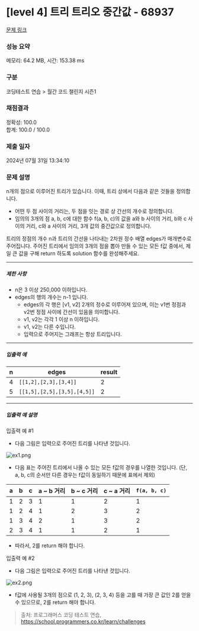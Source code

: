 # [level 4] 트리 트리오 중간값 - 68937 

[문제 링크](https://school.programmers.co.kr/learn/courses/30/lessons/68937) 

### 성능 요약

메모리: 64.2 MB, 시간: 153.38 ms

### 구분

코딩테스트 연습 > 월간 코드 챌린지 시즌1

### 채점결과

정확성: 100.0<br/>합계: 100.0 / 100.0

### 제출 일자

2024년 07월 31일 13:34:10

### 문제 설명

<p>n개의 점으로 이루어진 트리가 있습니다. 이때, 트리 상에서 다음과 같은 것들을 정의합니다.</p>

<ul>
<li>어떤 두 점 사이의 거리는, 두 점을 잇는 경로 상 간선의 개수로 정의합니다.</li>
<li>임의의 3개의 점 a, b, c에 대한 함수 f(a, b, c)의 값을 a와 b 사이의 거리, b와 c 사이의 거리, c와 a 사이의 거리, 3개 값의 중간값으로 정의합니다.</li>
</ul>

<p>트리의 정점의 개수 n과 트리의 간선을 나타내는 2차원 정수 배열 edges가 매개변수로 주어집니다. 주어진 트리에서 임의의 3개의 점을 뽑아 만들 수 있는 모든 f값 중에서, 제일 큰 값을 구해 return 하도록 solution 함수를 완성해주세요.</p>

<hr>

<h5>제한 사항</h5>

<ul>
<li>n은 3 이상 250,000 이하입니다.</li>
<li>edges의 행의 개수는 n-1 입니다.

<ul>
<li>edges의 각 행은 [v1, v2] 2개의 정수로 이루어져 있으며, 이는 v1번 정점과 v2번 정점 사이에 간선이 있음을 의미합니다.</li>
<li>v1, v2는 각각 1 이상 n 이하입니다.</li>
<li>v1, v2는 다른 수입니다. </li>
<li>입력으로 주어지는 그래프는 항상 트리입니다.</li>
</ul></li>
</ul>

<hr>

<h5>입출력 예</h5>
<table class="table">
        <thead><tr>
<th>n</th>
<th>edges</th>
<th>result</th>
</tr>
</thead>
        <tbody><tr>
<td>4</td>
<td><code>[[1,2],[2,3],[3,4]]</code></td>
<td>2</td>
</tr>
<tr>
<td>5</td>
<td><code>[[1,5],[2,5],[3,5],[4,5]]</code></td>
<td>2</td>
</tr>
</tbody>
      </table>
<hr>

<h5>입출력 예 설명</h5>

<p>입출력 예 #1</p>

<ul>
<li>다음 그림은 입력으로 주어진 트리를 나타낸 것입니다.</li>
</ul>

<p><img src="https://grepp-programmers.s3.ap-northeast-2.amazonaws.com/files/production/29fda5a8-3a49-4696-a9d7-3f9efff72a46/ex1.png" title="" alt="ex1.png"></p>

<ul>
<li>다음 표는 주어진 트리에서 나올 수 있는 모든 f값의 경우를 나열한 것입니다. (단, a, b, c의 순서만 다른 경우는 f값이 동일하기 때문에 표에서 제외)</li>
</ul>
<table class="table">
        <thead><tr>
<th>a</th>
<th>b</th>
<th>c</th>
<th>a ~ b 거리</th>
<th>b ~ c 거리</th>
<th>c ~ a 거리</th>
<th><code>f(a, b, c)</code></th>
</tr>
</thead>
        <tbody><tr>
<td>1</td>
<td>2</td>
<td>3</td>
<td>1</td>
<td>1</td>
<td>2</td>
<td>1</td>
</tr>
<tr>
<td>1</td>
<td>2</td>
<td>4</td>
<td>1</td>
<td>2</td>
<td>3</td>
<td>2</td>
</tr>
<tr>
<td>1</td>
<td>3</td>
<td>4</td>
<td>2</td>
<td>1</td>
<td>3</td>
<td>2</td>
</tr>
<tr>
<td>2</td>
<td>3</td>
<td>4</td>
<td>1</td>
<td>1</td>
<td>2</td>
<td>1</td>
</tr>
</tbody>
      </table>
<ul>
<li>따라서, 2를 return 해야 합니다.</li>
</ul>

<p>입출력 예 #2</p>

<ul>
<li>다음 그림은 입력으로 주어진 트리를 나타낸 것입니다.</li>
</ul>

<p><img src="https://grepp-programmers.s3.ap-northeast-2.amazonaws.com/files/production/c5dbbcaf-19c5-4770-8b7f-1f65db858009/ex2.png" title="" alt="ex2.png"></p>

<ul>
<li>f값에 사용될 3개의 점으로 (1, 2, 3), (2, 3, 4) 등을 고를 때 가장 큰 값인 2를 얻을 수 있으므로, 2를 return 해야 합니다.</li>
</ul>


> 출처: 프로그래머스 코딩 테스트 연습, https://school.programmers.co.kr/learn/challenges